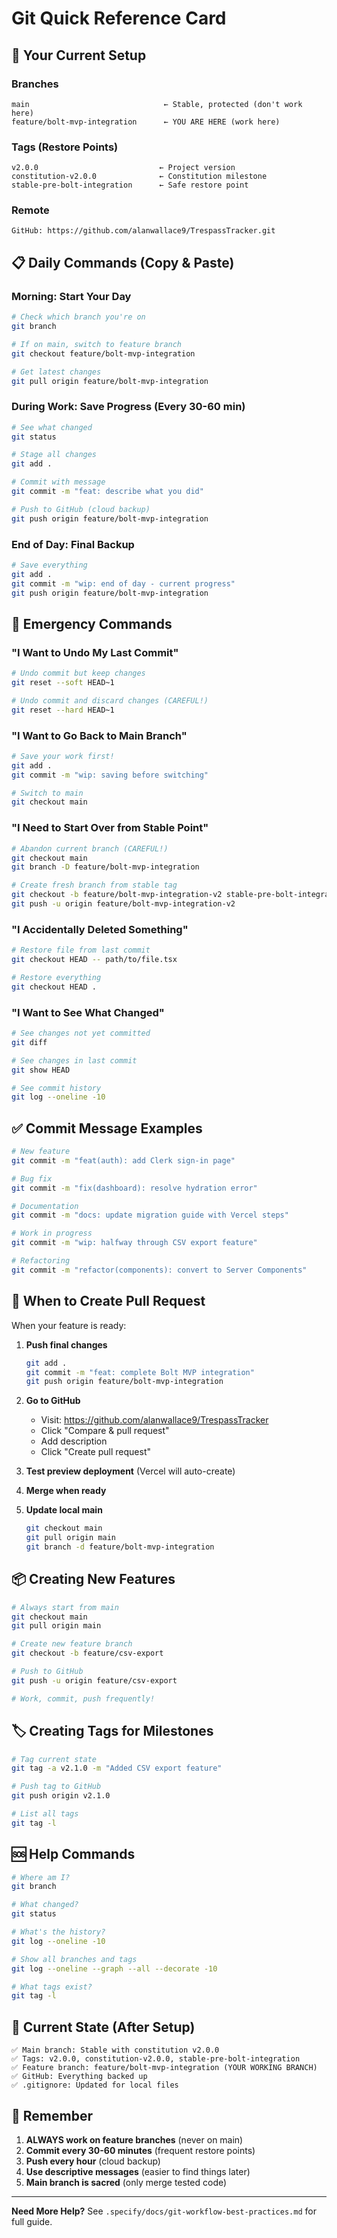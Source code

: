# Git Quick Reference Card

## 🎯 Your Current Setup

### Branches
```
main                              ← Stable, protected (don't work here)
feature/bolt-mvp-integration      ← YOU ARE HERE (work here)
```

### Tags (Restore Points)
```
v2.0.0                           ← Project version
constitution-v2.0.0              ← Constitution milestone
stable-pre-bolt-integration      ← Safe restore point
```

### Remote
```
GitHub: https://github.com/alanwallace9/TrespassTracker.git
```

## 📋 Daily Commands (Copy & Paste)

### Morning: Start Your Day
```bash
# Check which branch you're on
git branch

# If on main, switch to feature branch
git checkout feature/bolt-mvp-integration

# Get latest changes
git pull origin feature/bolt-mvp-integration
```

### During Work: Save Progress (Every 30-60 min)
```bash
# See what changed
git status

# Stage all changes
git add .

# Commit with message
git commit -m "feat: describe what you did"

# Push to GitHub (cloud backup)
git push origin feature/bolt-mvp-integration
```

### End of Day: Final Backup
```bash
# Save everything
git add .
git commit -m "wip: end of day - current progress"
git push origin feature/bolt-mvp-integration
```

## 🚨 Emergency Commands

### "I Want to Undo My Last Commit"
```bash
# Undo commit but keep changes
git reset --soft HEAD~1

# Undo commit and discard changes (CAREFUL!)
git reset --hard HEAD~1
```

### "I Want to Go Back to Main Branch"
```bash
# Save your work first!
git add .
git commit -m "wip: saving before switching"

# Switch to main
git checkout main
```

### "I Need to Start Over from Stable Point"
```bash
# Abandon current branch (CAREFUL!)
git checkout main
git branch -D feature/bolt-mvp-integration

# Create fresh branch from stable tag
git checkout -b feature/bolt-mvp-integration-v2 stable-pre-bolt-integration
git push -u origin feature/bolt-mvp-integration-v2
```

### "I Accidentally Deleted Something"
```bash
# Restore file from last commit
git checkout HEAD -- path/to/file.tsx

# Restore everything
git checkout HEAD .
```

### "I Want to See What Changed"
```bash
# See changes not yet committed
git diff

# See changes in last commit
git show HEAD

# See commit history
git log --oneline -10
```

## ✅ Commit Message Examples

```bash
# New feature
git commit -m "feat(auth): add Clerk sign-in page"

# Bug fix
git commit -m "fix(dashboard): resolve hydration error"

# Documentation
git commit -m "docs: update migration guide with Vercel steps"

# Work in progress
git commit -m "wip: halfway through CSV export feature"

# Refactoring
git commit -m "refactor(components): convert to Server Components"
```

## 🔄 When to Create Pull Request

When your feature is ready:

1. **Push final changes**
   ```bash
   git add .
   git commit -m "feat: complete Bolt MVP integration"
   git push origin feature/bolt-mvp-integration
   ```

2. **Go to GitHub**
   - Visit: https://github.com/alanwallace9/TrespassTracker
   - Click "Compare & pull request"
   - Add description
   - Click "Create pull request"

3. **Test preview deployment** (Vercel will auto-create)

4. **Merge when ready**

5. **Update local main**
   ```bash
   git checkout main
   git pull origin main
   git branch -d feature/bolt-mvp-integration
   ```

## 📦 Creating New Features

```bash
# Always start from main
git checkout main
git pull origin main

# Create new feature branch
git checkout -b feature/csv-export

# Push to GitHub
git push -u origin feature/csv-export

# Work, commit, push frequently!
```

## 🏷️ Creating Tags for Milestones

```bash
# Tag current state
git tag -a v2.1.0 -m "Added CSV export feature"

# Push tag to GitHub
git push origin v2.1.0

# List all tags
git tag -l
```

## 🆘 Help Commands

```bash
# Where am I?
git branch

# What changed?
git status

# What's the history?
git log --oneline -10

# Show all branches and tags
git log --oneline --graph --all --decorate -10

# What tags exist?
git tag -l
```

## 📍 Current State (After Setup)

```
✅ Main branch: Stable with constitution v2.0.0
✅ Tags: v2.0.0, constitution-v2.0.0, stable-pre-bolt-integration
✅ Feature branch: feature/bolt-mvp-integration (YOUR WORKING BRANCH)
✅ GitHub: Everything backed up
✅ .gitignore: Updated for local files
```

## 🎯 Remember

1. **ALWAYS work on feature branches** (never on main)
2. **Commit every 30-60 minutes** (frequent restore points)
3. **Push every hour** (cloud backup)
4. **Use descriptive messages** (easier to find things later)
5. **Main branch is sacred** (only merge tested code)

---

**Need More Help?** See `.specify/docs/git-workflow-best-practices.md` for full guide.
